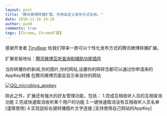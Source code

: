 ```yaml
---
layout: post
title: "腾讯微博转播扩展，可用自定义发布方式名称。"
date: 2010-11-26 14:10
author: pudd
comments: true
tags: [Chrome, Chrome扩展]
---
```

感谢开发者 [TinyBear](http://www.upour.com) 给我们带来一款可以个性化发布方式的腾讯微博转播扩展。

扩展安装地址：[腾讯微博互听查询和辅助功能插件](https://chrome.google.com/extensions/detail/llcbmjmgbicbkhabcdjfjgjhbnokccea?hl=zh-cn#)

当你转播你的新闻,你的图片,你的网站,设置你的碎碎念都可以通过你申请来的AppKey转播 在腾讯微博页面会显示来自你的网站

<a href="http://img.chromi.org/2010/11/QQ_microblog_appkey.jpg">![](http://img.chromi.org/2010/11/QQ_microblog_appkey.jpg "QQ_microblog_appkey")</a>

除此之外，扩展还有强大的好友管理功能，包括：
1.完成互相收听人员的互相查询功能
2.完成快速取消收听某个用户的功能
3.一键快速取消没有互相收听人员名单[谨慎使用]
4.实现鼠标右键转播图片文字连接.[支持使用自己网站的AppKey]



